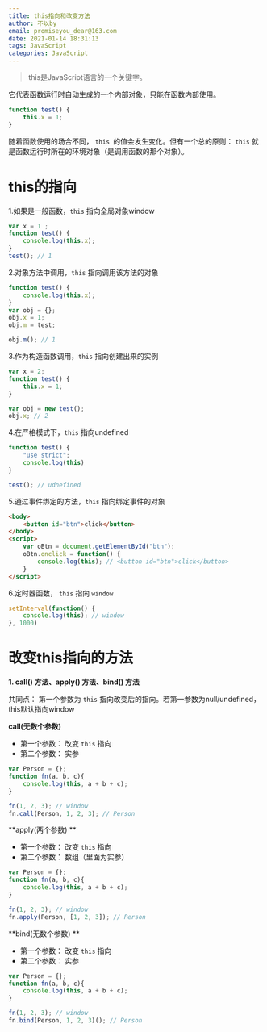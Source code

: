 ```yaml
---
title: this指向和改变方法
author: 不以by
email: promiseyou_dear@163.com
date: 2021-01-14 18:31:13
tags: JavaScript
categories: JavaScript
---
```


> this是JavaScript语言的一个关键字。

它代表函数运行时自动生成的一个内部对象，只能在函数内部使用。

```javascript
function test() {
	this.x = 1;
}
```

随着函数使用的场合不同， `this `的值会发生变化。但有一个总的原则： `this` 就是函数运行时所在的环境对象（是调用函数的那个对象）。

# this的指向

1.如果是一般函数，`this` 指向全局对象window

```javascript
var x = 1 ;
function test() {
    console.log(this.x);
}
test(); // 1
```

2.对象方法中调用，`this` 指向调用该方法的对象

```javascript
function test() {
    console.log(this.x);
}
var obj = {};
obj.x = 1;
obj.m = test;

obj.m(); // 1
```

3.作为构造函数调用，`this` 指向创建出来的实例

```javascript
var x = 2;
function test() {
    this.x = 1;
}

var obj = new test();
obj.x; // 2
```

4.在严格模式下，`this` 指向undefined

```javascript
function test() {
    "use strict";
    console.log(this)
}

test(); // udnefined
```

5.通过事件绑定的方法，`this` 指向绑定事件的对象

```html
<body>
    <button id="btn">click</button>
</body>
<script>
	var oBtn = document.getElementById("btn");
    oBtn.onclick = function() {
        console.log(this); // <button id="btn">click</button>
    }
</script>
```

6.定时器函数， `this` 指向 `window`

```javascript
setInterval(function() {
    console.log(this); // window
}, 1000)
```



# 改变this指向的方法

**1. call() 方法、apply() 方法、bind() 方法**

共同点： 第一个参数为 `this` 指向改变后的指向。若第一参数为null/undefined，this默认指向window

**call(无数个参数)**

- 第一个参数： 改变 `this` 指向
- 第二个参数： 实参

```javascript
var Person = {};
function fn(a, b, c){
    console.log(this, a + b + c);
}

fn(1, 2, 3); // window
fn.call(Person, 1, 2, 3); // Person
```

**apply(两个参数) **

- 第一个参数： 改变 `this` 指向
- 第二个参数： 数组（里面为实参）

```javascript
var Person = {};
function fn(a, b, c){
    console.log(this, a + b + c);
}

fn(1, 2, 3); // window
fn.apply(Person, [1, 2, 3]); // Person
```

**bind(无数个参数) **

- 第一个参数： 改变 `this` 指向
- 第二个参数： 实参

```javascript
var Person = {};
function fn(a, b, c){
    console.log(this, a + b + c);
}

fn(1, 2, 3); // window
fn.bind(Person, 1, 2, 3)(); // Person
```

